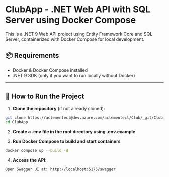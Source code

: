 # ClubApp - .NET Web API with SQL Server using Docker Compose

This is a .NET 9 Web API project using Entity Framework Core and SQL Server, containerized with Docker Compose for local development.

## 📦 Requirements

- Docker & Docker Compose installed
- .NET 9 SDK (only if you want to run locally without Docker)

---

## 🚀 How to Run the Project

1. **Clone the repository** (if not already cloned):

```bash
git clone https://aclementecl@dev.azure.com/aclementecl/Club/_git/Club
cd ClubApp
```
2. **Create a .env file in the root directory using .env.example**

1. **Run Docker Compose to build and start containers**

```bash
docker compose up --build -d
```

4.	**Access the API**:
```
Open Swagger UI at: http://localhost:5175/swagger
```